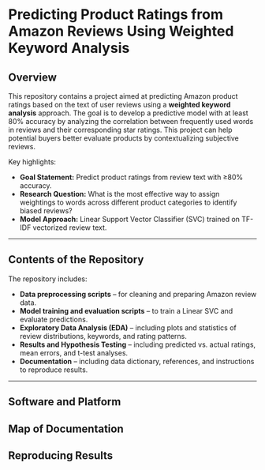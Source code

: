 # Predicting Product Ratings from Amazon Reviews Using Weighted Keyword Analysis

## Overview
This repository contains a project aimed at predicting Amazon product ratings based on the text of user reviews using a **weighted keyword analysis** approach. The goal is to develop a predictive model with at least 80% accuracy by analyzing the correlation between frequently used words in reviews and their corresponding star ratings. This project can help potential buyers better evaluate products by contextualizing subjective reviews.

Key highlights:  
- **Goal Statement:** Predict product ratings from review text with ≥80% accuracy.  
- **Research Question:** What is the most effective way to assign weightings to words across different product categories to identify biased reviews?  
- **Model Approach:** Linear Support Vector Classifier (SVC) trained on TF-IDF vectorized review text.

---

## Contents of the Repository
The repository includes:  
- **Data preprocessing scripts** – for cleaning and preparing Amazon review data.  
- **Model training and evaluation scripts** – to train a Linear SVC and evaluate predictions.  
- **Exploratory Data Analysis (EDA)** – including plots and statistics of review distributions, keywords, and rating patterns.  
- **Results and Hypothesis Testing** – including predicted vs. actual ratings, mean errors, and t-test analyses.  
- **Documentation** – including data dictionary, references, and instructions to reproduce results.

---

## Software and Platform

## Map of Documentation

## Reproducing Results